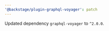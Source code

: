 ```yaml
---
'@backstage/plugin-graphql-voyager': patch
---
```


Updated dependency `graphql-voyager` to `^2.0.0`.
